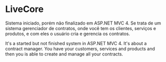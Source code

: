 # LiveCore

Sistema iniciado, porém não finalizado em ASP.NET MVC 4. 
Se trata de um sistema gerenciador de contratos, onde você tem os clientes, serviços e produtos, e com eles o usuário cria e gerencia os contratos.

It's a started but not finished system in ASP.NET MVC 4. 
It's about a contract manager. You have your customers, services and products and then you is able to create and manage all your contracts.
